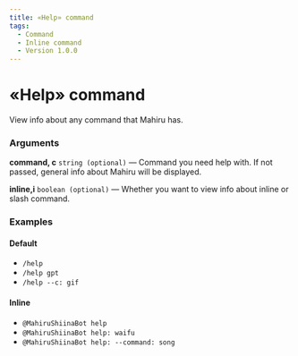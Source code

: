 ```yaml
---
title: «Help» command
tags:
  - Command
  - Inline command
  - Version 1.0.0
---
```


# «Help» command

View info about any command that Mahiru has.

### Arguments

**command, c**  `string (optional)` — Command you need help with. If not passed, general info about Mahiru will be displayed.

**inline,i**  `boolean (optional)` — Whether you want to view info about inline or slash command.

### Examples

#### Default
+ `/help`
+ `/help gpt`
+ `/help --c: gif`

#### Inline
+ `@MahiruShiinaBot help`
+ `@MahiruShiinaBot help: waifu`
+ `@MahiruShiinaBot help: --command: song`